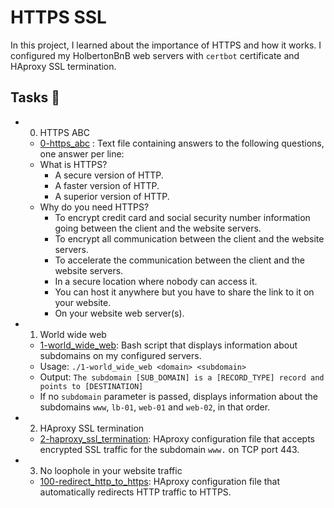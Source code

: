 # HTTPS SSL

In this project, I learned about the importance of HTTPS and how it works. I configured my HolbertonBnB web servers with `certbot` certificate and HAproxy SSL termination.

## Tasks 📃

- 0. HTTPS ABC
  - [0-https_abc](0-https_abc) : Text file containing answers to the following questions, one answer per line:
  - What is HTTPS?
    - A secure version of HTTP.
    - A faster version of HTTP.
    - A superior version of HTTP.
  - Why do you need HTTPS?
    - To encrypt credit card and social security number information going between the client and the website servers.
    - To encrypt all communication between the client and the website servers.
    - To accelerate the communication between the client and the website servers.
    - In a secure location where nobody can access it.
    - You can host it anywhere but you have to share the link to it on your website.
    - On your website web server(s).

- 1. World wide web
  - [1-world_wide_web](1-world_wide_web): Bash script that displays information about subdomains on my configured servers.
  - Usage: `./1-world_wide_web <domain> <subdomain>`
  - Output: `The subdomain [SUB_DOMAIN] is a [RECORD_TYPE] record and points to [DESTINATION]`
  - If no `subdomain` parameter is passed, displays information about the subdomains `www`, `lb-01`, `web-01` and `web-02`, in that order.

- 2. HAproxy SSL termination
  - [2-haproxy_ssl_termination](2-haproxy_ssl_termination): HAproxy configuration file that accepts encrypted SSL traffic for the subdomain `www.` on TCP port 443.

- 3. No loophole in your website traffic
  - [100-redirect_http_to_https](100-redirect_http_to_https): HAproxy configuration file that automatically redirects HTTP traffic to HTTPS.

